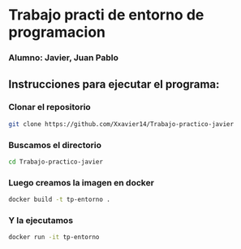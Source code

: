 # Trabajo practi de entorno de programacion

### Alumno: Javier, Juan Pablo

## Instrucciones para ejecutar el programa:

### Clonar el repositorio
```bash 
git clone https://github.com/Xxavier14/Trabajo-practico-javier
```
### Buscamos el directorio
```bash 
cd Trabajo-practico-javier
```

### Luego creamos la imagen en docker
```bash 
docker build -t tp-entorno .
```

### Y la ejecutamos
```bash 
docker run -it tp-entorno
```
